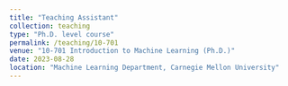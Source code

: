 ```yaml
---
title: "Teaching Assistant"
collection: teaching
type: "Ph.D. level course"
permalink: /teaching/10-701
venue: "10-701 Introduction to Machine Learning (Ph.D.)"
date: 2023-08-28
location: "Machine Learning Department, Carnegie Mellon University"
---
```


